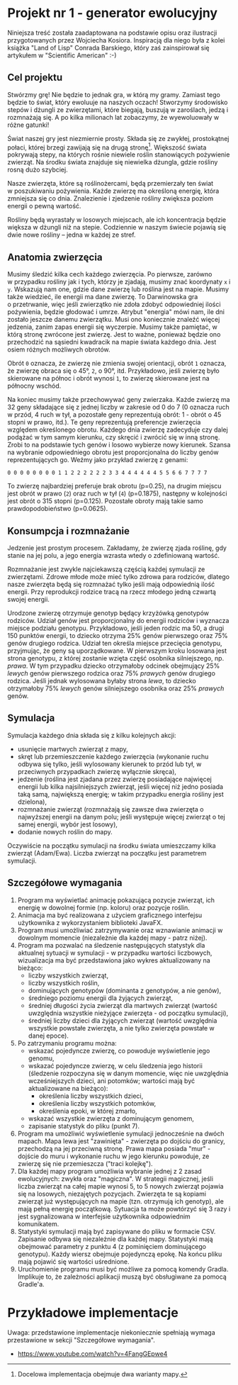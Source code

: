 # Projekt nr 1 - generator ewolucyjny

Niniejsza treść została zaadaptowana na podstawie opisu oraz ilustracji przygotowanych przez Wojciecha Kosiora.
Inspiracją dla niego była z kolei książka "Land of Lisp" Conrada Barskiego, który zaś zainspirował się artykułem w
"Scientific American" :-)

## Cel projektu

Stwórzmy grę! Nie będzie to jednak gra, w którą my gramy. Zamiast tego będzie
to świat, który ewoluuje na naszych oczach! Stworzymy środowisko stepów
i dżungli ze zwierzętami, które biegają, buszują w zaroślach, jedzą i rozmnażają
się. A po kilka milionach lat zobaczymy, że wyewoluowały w różne gatunki!

Świat naszej gry jest niezmiernie prosty. Składa się ze zwykłej, prostokątnej
połaci, której brzegi zawijają się na drugą stronę[^1]. Większość świata pokrywają
stepy, na których rośnie niewiele roślin stanowiących pożywienie zwierząt. Na
środku świata znajduje się niewielka dżungla, gdzie rośliny rosną dużo szybciej. 

[^1]: Docelowa implementacja obejmuje dwa warianty mapy.

Nasze zwierzęta, które są roślinożercami, będą przemierzały ten świat w poszukiwaniu pożywienia. Każde zwierzę ma
określoną energię, która zmniejsza się co dnia. Znalezienie i zjedzenie rośliny zwiększa poziom energii o pewną wartość.

Rośliny będą wyrastały w losowych miejscach, ale ich koncentracja będzie większa w dżungli niż na stepie. Codziennie w
naszym świecie pojawią się dwie nowe rośliny – jedna w każdej ze stref.

## Anatomia zwierzęcia



Musimy śledzić kilka cech każdego zwierzęcia. Po pierwsze, zarówno w przypadku rośliny jak i tych, którzy je zjadają,
musimy znać koordynaty `x` i `y`. Wskazują nam one, gdzie dane zwierzę lub roślina jest na mapie.  Musimy także wiedzieć,
ile energii ma dane zwierzę. To Darwinowska gra o przetrwanie, więc jeśli zwierzątko nie zdoła zdobyć odpowiedniej ilości
pożywienia, będzie głodować i umrze. Atrybut "energia" mówi nam, ile dni zostało jeszcze danemu zwierzątku. Musi ono
koniecznie znaleźć więcej jedzenia, zanim zapas energii się wyczerpie.  Musimy także pamiętać, w którą stronę zwrócone
jest zwierzę. Jest to ważne, ponieważ będzie ono przechodzić na sąsiedni kwadracik na mapie świata każdego dnia. Jest
osiem różnych możliwych obrotów.


Obrót `0` oznacza, że zwierzę nie zmienia swojej orientacji, obrót `1` oznacza, że zwierzę obraca się o 45°, `2`, o 90°,
itd. Przykładowo, jeśli zwierzę było skierowane na północ i obrót wynosi `1`, to zwierzę skierowane jest na
północny wschód. 

Na koniec musimy także przechowywać geny zwierzaka. Każde zwierzę ma 32 geny składające się z jednej liczby w zakresie od 0 do 7 
(0 oznacza ruch w przód, 4 ruch w tył, a pozostałe geny reprezentują obrót: 1 - obrót o 45 stopni w prawo, itd.).
Te geny reprezentują preferencje zwierzęcia względem określonego obrotu. Każdego dnia zwierzę zadecyduje czy dalej
podążać w tym samym kierunku, czy skręcić i zwrócić się w inną stronę. Zrobi to na podstawie tych genów i losowo
wybierze nowy kierunek. Szansa na wybranie odpowiedniego obrotu jest proporcjonalna do liczby genów reprezentujących
go. Weźmy jako przykład zwierzę z genami:

`0 0 0 0 0 0 0 0 1 1 2 2 2 2 2 2 3 3 4 4 4 4 4 4 5 5 6 6 7 7 7 7`

To zwierzę najbardziej preferuje brak obrotu (p=0.25), na drugim miejscu jest obrót w prawo (`2`) oraz ruch w tył (`4`)
(p=0.1875), następny w kolejności jest obrót o 315 stopni (p=0.125). Pozostałe obroty mają takie samo prawdopodobieństwo (p=0.0625).

## Konsumpcja i rozmnażanie

Jedzenie jest prostym procesem. Zakładamy, że zwierzę zjada roślinę, gdy stanie na jej polu, a jego energia wzrasta
wtedy o zdefiniowaną wartość.

Rozmnażanie jest zwykle najciekawszą częścią każdej symulacji ze zwierzętami. Zdrowe młode może mieć tylko zdrowa para
rodziców, dlatego nasze zwierzęta będą się rozmnażać tylko jeśli mają odpowiednią ilość energii. Przy reprodukcji
rodzice tracą na rzecz młodego jedną czwartą swojej energii. 

Urodzone zwierzę otrzymuje genotyp będący krzyżówką genotypów rodziców. Udział genów jest proporcjonalny do energii
rodziców i wyznacza miejsce podziału genotypu. Przykładowo, jeśli jeden rodzic ma 50, a  drugi 150 punktów energii, 
to dziecko otrzyma 25% genów pierwszego oraz 75% genów drugiego rodzica. Udział ten określa miejsce przecięcia genotypu,
przyjmując, że geny są uporządkowane. W pierwszym kroku losowana jest strona genotypu, z której zostanie wzięta część 
osobnika silniejszego, np. *prawa*. W tym przypadku dziecko otrzymałoby odcinek obejmujący 25% *lewych* genów
pierwszego rodzica oraz 75% *prawych* genów drugiego rodzica. Jeśli jednak wylosowana byłaby strona *lewa*, to dziecko 
otrzymałoby 75% *lewych* genów silniejszego osobnika oraz 25% *prawych* genów.


## Symulacja

Symulacja każdego dnia składa się z kilku kolejnych akcji:
* usunięcie martwych zwierząt z mapy,
* skręt lub przemieszczenie każdego zwierzęcia (wykonanie ruchu odbywa się tylko, jeśli wylosowany kierunek to przód lub
  tył, w przeciwnych przypadkach zwierzę wyłącznie skręca),
* jedzenie (roślina jest zjadana przez zwierzę posiadające najwięcej energii lub kilka najsilniejszych zwierząt, jeśli więcej niż jedno
  posiada taką samą, największą energię; w takim przypadku energia rośliny jest dzielona),
* rozmnażanie zwierząt (rozmnażają się zawsze dwa zwierzęta o najwyższej energii na danym polu; jeśli występuje więcej zwierząt o tej
  samej energii, wybór jest losowy),
* dodanie nowych roślin do mapy.

Oczywiście na początku symulacji na środku świata umieszczamy kilka zwierząt (Adam/Ewa). Liczba zwierząt na początku
jest parametrem symulacji.

## Szczegółowe wymagania

1. Program ma wyświetlać animację pokazującą pozycje zwierząt, ich energię w dowolnej formie (np. koloru) oraz pozycje
   roślin.
2. Animacja ma być realizowana z użyciem graficznego interfejsu użytkownika z wykorzystaniem biblioteki JavaFX.
3. Program musi umożliwiać zatrzymywanie oraz wznawianie animacji w dowolnym momencie (niezależnie dla każdej mapy -
   patrz niżej).
4. Program ma pozwalać na śledzenie następujących statystyk dla aktualnej sytuacji w symulacji - w przypadku wartości
   liczbowych, wizualizacja ma być przedstawiona jako wykres aktualizowany na bieżąco:
   * liczby wszystkich zwierząt,
   * liczby wszystkich roślin,
   * dominujących genotypów (dominanta z genotypów, a nie genów),
   * średniego poziomu energii dla żyjących zwierząt,
   * średniej długości życia zwierząt dla martwych zwierząt (wartość uwzględnia wszystkie nieżyjące zwierzęta - od
     początku symulacji),
   * średniej liczby dzieci dla żyjących zwierząt (wartość uwzględnia wszystkie powstałe zwierzęta, a nie tylko
     zwierzęta powstałe w danej epoce).
5. Po zatrzymaniu programu można:
   * wskazać pojedyncze zwierzę, co powoduje wyświetlenie jego genomu,
   * wskazać pojedyncze zwierzę, w celu śledzenia jego historii (śledzenie rozpoczyna się w danym momencie, więc nie
     uwzględnia wcześniejszych dzieci, ani potomków; wartości mają być aktualizowane na bieżąco):
     * określenia liczby wszystkich dzieci,
     * określenia liczby wszystkich potomków,
     * określenia epoki, w której zmarło,
   * wskazać wszystkie zwierzęta z dominującym genomem,
   * zapisanie statystyk do pliku (punkt 7).
6. Program ma umożliwić wyświetlenie symulacji jednocześnie na dwóch mapach. Mapa lewa jest "zawinięta" - zwierzęta 
   po dojściu do granicy, przechodzą na jej przeciwną
   stronę. Prawa mapa posiada "mur" - dojście do muru i wykonanie ruchu w jego kierunku powoduje, ze zwierzę się nie
   przemieszcza ("traci kolejkę").
7. Dla każdej mapy program umożliwia wybranie jednej z 2 zasad ewolucyjnych: zwykła oraz "magiczna". W strategii
   magicznej, jeśli liczba zwierząt na całej mapie wynosi 5, to 5 nowych zwierząt pojawia się na
   losowych, niezajętych pozycjach. Zwierzęta te są kopiami zwierząt już występujących na mapie (tzn. otrzymują ich genotyp), 
   ale mają pełną energię początkową. Sytuacja ta może powtórzyć się 3 razy i jest sygnalizowana w interfejsie użytkownika
   odpowiednim komunikatem.
7. Statystyki symulacji mają być zapisywane do pliku w formacie CSV. Zapisanie odbywa się niezależnie dla każdej mapy.
   Statystyki mają obejmować parametry z punktu 4 (z pominięciem dominującego genotypu). Każdy wiersz obejmuje
   pojedynczą epokę. Na końcu pliku mają pojawić się wartości uśrednione.
8. Uruchomienie programu musi być możliwe za pomocą komendy Gradla. Implikuje to, że zależności aplikacji muszą być
   obsługiwane za pomocą Gradle'a.
   
# Przykładowe implementacje

Uwaga: przedstawione implementacje niekoniecznie spełniają wymaga przestawione w sekcji "Szczegółowe wymagania".

* https://www.youtube.com/watch?v=4FangGEpwe4
